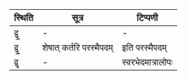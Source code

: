 | स्थिति | सूत्र | टिप्पणी |
| ----- | ------- | ------ |
| द्वृ॒ | - | - |
| द्वृ॒ | शेषात् कर्तरि परस्मैपदम् | इति परस्मैपदम् |
| द्वृ | - | स्वरभेदमात्रालोपः |
